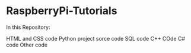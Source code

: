 # RaspberryPi-Tutorials

In this Repository:

HTML and CSS code
Python project sorce code
SQL code
C++ COde
C# code
Other code
